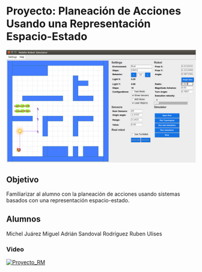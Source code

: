 # Proyecto: Planeación de Acciones Usando una Representación Espacio-Estado


![GUI](https://raw.githubusercontent.com/mmichelj/Proyecto_RM/master/screenshot2.png)

## Objetivo

Familiarizar al alumno con la planeación de acciones usando sistemas
basados con una representación espacio-estado.

## Alumnos

Michel Juárez Miguel Adrián
Sandoval Rodríguez Ruben Ulises

### Video

[![Proyecto_RM](http://img.youtube.com/vi/fXjGgW6qs_0/0.jpg)](https://www.youtube.com/watch?v=fXjGgW6qs_0)
